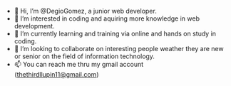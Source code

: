 - 👋 Hi, I’m @DegioGomez, a junior web developer.
- 👀 I’m interested in coding and aquiring more knowledge in web development.
- 🌱 I’m currently learning and training via online and hands on study in coding.
- 💞️ I’m looking to collaborate on interesting people weather they are new or senior on the field of information technology.
- 📫 You can reach me thru my gmail account (thethirdllupin11@gmail.com)

<!---
DegioGomez/DegioGomez is a ✨ special ✨ repository because its `README.md` (this file) appears on your GitHub profile.
You can click the Preview link to take a look at your changes.
--->
